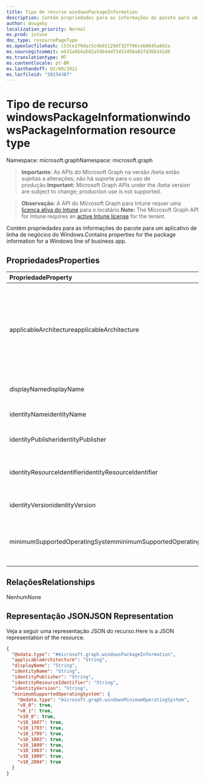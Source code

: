 ```yaml
---
title: Tipo de recurso windowsPackageInformation
description: Contém propriedades para as informações do pacote para um aplicativo de linha de negócios do Windows.
author: dougeby
localization_priority: Normal
ms.prod: intune
doc_type: resourcePageType
ms.openlocfilehash: c53ce1f9dac5c4b01129df32ff96ceb8645a842a
ms.sourcegitcommit: eb31a6b4a582a59b44df3453450a82fd366342d0
ms.translationtype: MT
ms.contentlocale: pt-BR
ms.lasthandoff: 02/09/2021
ms.locfileid: "50154387"
---
```

# <a name="windowspackageinformation-resource-type"></a><span data-ttu-id="860f7-103">Tipo de recurso windowsPackageInformation</span><span class="sxs-lookup"><span data-stu-id="860f7-103">windowsPackageInformation resource type</span></span>

<span data-ttu-id="860f7-104">Namespace: microsoft.graph</span><span class="sxs-lookup"><span data-stu-id="860f7-104">Namespace: microsoft.graph</span></span>

> <span data-ttu-id="860f7-105">**Importante:** As APIs do Microsoft Graph na versão /beta estão sujeitas a alterações; não há suporte para o uso de produção.</span><span class="sxs-lookup"><span data-stu-id="860f7-105">**Important:** Microsoft Graph APIs under the /beta version are subject to change; production use is not supported.</span></span>

> <span data-ttu-id="860f7-106">**Observação:** A API do Microsoft Graph para Intune requer uma [licença ativa do Intune](https://go.microsoft.com/fwlink/?linkid=839381) para o locatário.</span><span class="sxs-lookup"><span data-stu-id="860f7-106">**Note:** The Microsoft Graph API for Intune requires an [active Intune license](https://go.microsoft.com/fwlink/?linkid=839381) for the tenant.</span></span>

<span data-ttu-id="860f7-107">Contém propriedades para as informações do pacote para um aplicativo de linha de negócios do Windows.</span><span class="sxs-lookup"><span data-stu-id="860f7-107">Contains properties for the package information for a Windows line of business app.</span></span>

## <a name="properties"></a><span data-ttu-id="860f7-108">Propriedades</span><span class="sxs-lookup"><span data-stu-id="860f7-108">Properties</span></span>
|<span data-ttu-id="860f7-109">Propriedade</span><span class="sxs-lookup"><span data-stu-id="860f7-109">Property</span></span>|<span data-ttu-id="860f7-110">Tipo</span><span class="sxs-lookup"><span data-stu-id="860f7-110">Type</span></span>|<span data-ttu-id="860f7-111">Descrição</span><span class="sxs-lookup"><span data-stu-id="860f7-111">Description</span></span>|
|:---|:---|:---|
|<span data-ttu-id="860f7-112">applicableArchitecture</span><span class="sxs-lookup"><span data-stu-id="860f7-112">applicableArchitecture</span></span>|[<span data-ttu-id="860f7-113">windowsArchitecture</span><span class="sxs-lookup"><span data-stu-id="860f7-113">windowsArchitecture</span></span>](../resources/intune-apps-windowsarchitecture.md)|<span data-ttu-id="860f7-114">A arquitetura do Windows na qual esse aplicativo pode ser executado.</span><span class="sxs-lookup"><span data-stu-id="860f7-114">The Windows architecture for which this app can run on.</span></span> <span data-ttu-id="860f7-115">Os possíveis valores são: `none`, `x86`, `x64`, `arm`, `neutral`, `arm64`.</span><span class="sxs-lookup"><span data-stu-id="860f7-115">Possible values are: `none`, `x86`, `x64`, `arm`, `neutral`, `arm64`.</span></span>|
|<span data-ttu-id="860f7-116">displayName</span><span class="sxs-lookup"><span data-stu-id="860f7-116">displayName</span></span>|<span data-ttu-id="860f7-117">String</span><span class="sxs-lookup"><span data-stu-id="860f7-117">String</span></span>|<span data-ttu-id="860f7-118">O Nome para Exibição.</span><span class="sxs-lookup"><span data-stu-id="860f7-118">The Display Name.</span></span>|
|<span data-ttu-id="860f7-119">identityName</span><span class="sxs-lookup"><span data-stu-id="860f7-119">identityName</span></span>|<span data-ttu-id="860f7-120">String</span><span class="sxs-lookup"><span data-stu-id="860f7-120">String</span></span>|<span data-ttu-id="860f7-121">O Nome da Identidade.</span><span class="sxs-lookup"><span data-stu-id="860f7-121">The Identity Name.</span></span>|
|<span data-ttu-id="860f7-122">identityPublisher</span><span class="sxs-lookup"><span data-stu-id="860f7-122">identityPublisher</span></span>|<span data-ttu-id="860f7-123">String</span><span class="sxs-lookup"><span data-stu-id="860f7-123">String</span></span>|<span data-ttu-id="860f7-124">O Identity Publisher.</span><span class="sxs-lookup"><span data-stu-id="860f7-124">The Identity Publisher.</span></span>|
|<span data-ttu-id="860f7-125">identityResourceIdentifier</span><span class="sxs-lookup"><span data-stu-id="860f7-125">identityResourceIdentifier</span></span>|<span data-ttu-id="860f7-126">String</span><span class="sxs-lookup"><span data-stu-id="860f7-126">String</span></span>|<span data-ttu-id="860f7-127">O Identificador de Recurso da Identidade.</span><span class="sxs-lookup"><span data-stu-id="860f7-127">The Identity Resource Identifier.</span></span>|
|<span data-ttu-id="860f7-128">identityVersion</span><span class="sxs-lookup"><span data-stu-id="860f7-128">identityVersion</span></span>|<span data-ttu-id="860f7-129">String</span><span class="sxs-lookup"><span data-stu-id="860f7-129">String</span></span>|<span data-ttu-id="860f7-130">A versão de identidade.</span><span class="sxs-lookup"><span data-stu-id="860f7-130">The Identity Version.</span></span>|
|<span data-ttu-id="860f7-131">minimumSupportedOperatingSystem</span><span class="sxs-lookup"><span data-stu-id="860f7-131">minimumSupportedOperatingSystem</span></span>|[<span data-ttu-id="860f7-132">windowsMinimumOperatingSystem</span><span class="sxs-lookup"><span data-stu-id="860f7-132">windowsMinimumOperatingSystem</span></span>](../resources/intune-apps-windowsminimumoperatingsystem.md)|<span data-ttu-id="860f7-133">O valor do sistema de operacional mínimo aplicável.</span><span class="sxs-lookup"><span data-stu-id="860f7-133">The value for the minimum applicable operating system.</span></span>|

## <a name="relationships"></a><span data-ttu-id="860f7-134">Relações</span><span class="sxs-lookup"><span data-stu-id="860f7-134">Relationships</span></span>
<span data-ttu-id="860f7-135">Nenhum</span><span class="sxs-lookup"><span data-stu-id="860f7-135">None</span></span>

## <a name="json-representation"></a><span data-ttu-id="860f7-136">Representação JSON</span><span class="sxs-lookup"><span data-stu-id="860f7-136">JSON Representation</span></span>
<span data-ttu-id="860f7-137">Veja a seguir uma representação JSON do recurso.</span><span class="sxs-lookup"><span data-stu-id="860f7-137">Here is a JSON representation of the resource.</span></span>
<!-- {
  "blockType": "resource",
  "@odata.type": "microsoft.graph.windowsPackageInformation"
}
-->
``` json
{
  "@odata.type": "#microsoft.graph.windowsPackageInformation",
  "applicableArchitecture": "String",
  "displayName": "String",
  "identityName": "String",
  "identityPublisher": "String",
  "identityResourceIdentifier": "String",
  "identityVersion": "String",
  "minimumSupportedOperatingSystem": {
    "@odata.type": "microsoft.graph.windowsMinimumOperatingSystem",
    "v8_0": true,
    "v8_1": true,
    "v10_0": true,
    "v10_1607": true,
    "v10_1703": true,
    "v10_1709": true,
    "v10_1803": true,
    "v10_1809": true,
    "v10_1903": true,
    "v10_1909": true,
    "v10_2004": true
  }
}
```




